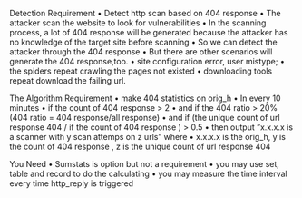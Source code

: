 Detection Requirement
• Detect http scan based on 404 response
• The attacker scan the website to look for vulnerabilities
• In the scanning process, a lot of 404 response will be generated because the attacker has no knowledge of the target site before scanning
• So we can detect the attacker through the 404 response
• But there are other scenarios will generate the 404 response,too.
• site configuration error, user mistype;
• the spiders repeat crawling the pages not existed
• downloading tools repeat download the failing url.

The Algorithm Requirement
• make 404 statistics on orig_h
• In every 10 minutes
• if the count of 404 response > 2
• and if the 404 ratio > 20% (404 ratio = 404 response/all response)
• and if (the unique count of url response 404 / if the count of 404 response ) > 0.5
• then output ”x.x.x.x is a scanner with y scan attemps on z urls” where
• x.x.x.x is the orig_h, y is the count of 404 response , z is the unique count of url response 404

You Need
• Sumstats is option but not a requirement
• you may use set, table and record to do the calculating
• you may measure the time interval every time http_reply is triggered
